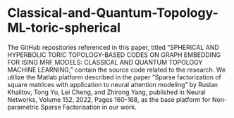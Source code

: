 # Classical-and-Quantum-Topology-ML-toric-spherical
The GitHub repositories referenced in this paper, titled “SPHERICAL AND HYPERBOLIC TORIC TOPOLOGY-BASED CODES ON GRAPH EMBEDDING FOR ISING MRF MODELS: CLASSICAL AND QUANTUM TOPOLOGY MACHINE LEARNING,” contain the source code related to the research. We utilize the Matlab platform described in the paper “Sparse factorization of square matrices with application to neural attention modeling” by Ruslan Khalitov, Tong Yu, Lei Cheng, and Zhirong Yang, published in Neural Networks, Volume 152, 2022, Pages 160-168, as the base platform for Non-parametric Sparse Factorisation in our work.  
